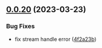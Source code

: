 ## [0.0.20](https://github.com/lisiur/askai/compare/v0.0.19...v0.0.20) (2023-03-23)


### Bug Fixes

* fix stream handle error ([4f2a23b](https://github.com/lisiur/askai/commit/4f2a23bf7ef78efde86b61b8bc944f09735eb7f1))